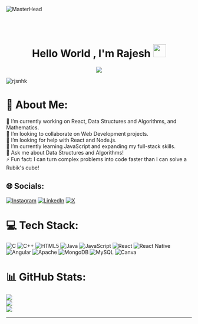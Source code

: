 ![MasterHead](https://firebasestorage.googleapis.com/v0/b/flexi-coding.appspot.com/o/dempgi7-520f8d5f-63d4-4453-8822-dbc149ae27f8.gif?alt=media&token=91c0c7b2-93c3-4029-b011-1a8703c5730d)
<p align="center">
  
   <br><br>
<h1 align="center">Hello World , I'm Rajesh <img src="https://media.giphy.com/media/hvRJCLFzcasrR4ia7z/giphy.gif" width="35"></h1>

<p align="center">
  <a href="https://github.com/DenverCoder1/readme-typing-svg"><img src="https://readme-typing-svg.herokuapp.com?lines=Computer+Science+Student;Passionate+Competitive+Programmer;Web+Developer;Software+Engineer;React%20|DS%20|%20Algorithms%20;Always%20learning%20new%20things;Have+A+Nice+Day+!!!&center=true&width=500&height=50"></a>
</p>

<p align="left"> <img src="https://komarev.com/ghpvc/?username=rjsnhk&label=Profile%20views&color=0e75b6&style=flat" alt="rjsnhk" /> </p>

# 💫 About Me:
🔭 I’m currently working on React, Data Structures and Algorithms, and Mathematics. <br>
👯 I’m looking to collaborate on Web Development projects. <br>
🤝 I’m looking for help with React and Node.js. <br>
🌱 I’m currently learning JavaScript and expanding my full-stack skills. <br>
💬 Ask me about Data Structures and Algorithms! <br>
⚡ Fun fact: I can turn complex problems into code faster than I can solve a Rubik's cube!



## 🌐 Socials:
[![Instagram](https://img.shields.io/badge/Instagram-%23E4405F.svg?logo=Instagram&logoColor=white)](https://instagram.com/rjsnhk) [![LinkedIn](https://img.shields.io/badge/LinkedIn-%230077B5.svg?logo=linkedin&logoColor=white)](https://linkedin.com/in/rjsnhk) [![X](https://img.shields.io/badge/X-black.svg?logo=X&logoColor=white)](https://x.com/rjsnhk) 

# 💻 Tech Stack:
![C](https://img.shields.io/badge/c-%2300599C.svg?style=for-the-badge&logo=c&logoColor=white) ![C++](https://img.shields.io/badge/c++-%2300599C.svg?style=for-the-badge&logo=c%2B%2B&logoColor=white) ![HTML5](https://img.shields.io/badge/html5-%23E34F26.svg?style=for-the-badge&logo=html5&logoColor=white) ![Java](https://img.shields.io/badge/java-%23ED8B00.svg?style=for-the-badge&logo=openjdk&logoColor=white) ![JavaScript](https://img.shields.io/badge/javascript-%23323330.svg?style=for-the-badge&logo=javascript&logoColor=%23F7DF1E) ![React](https://img.shields.io/badge/react-%2320232a.svg?style=for-the-badge&logo=react&logoColor=%2361DAFB) ![React Native](https://img.shields.io/badge/react_native-%2320232a.svg?style=for-the-badge&logo=react&logoColor=%2361DAFB) ![Angular](https://img.shields.io/badge/angular-%23DD0031.svg?style=for-the-badge&logo=angular&logoColor=white) ![Apache](https://img.shields.io/badge/apache-%23D42029.svg?style=for-the-badge&logo=apache&logoColor=white) ![MongoDB](https://img.shields.io/badge/MongoDB-%234ea94b.svg?style=for-the-badge&logo=mongodb&logoColor=white) ![MySQL](https://img.shields.io/badge/mysql-4479A1.svg?style=for-the-badge&logo=mysql&logoColor=white) ![Canva](https://img.shields.io/badge/Canva-%2300C4CC.svg?style=for-the-badge&logo=Canva&logoColor=white)
# 📊 GitHub Stats:
![](https://github-readme-stats.vercel.app/api?username=rjsnhk&theme=dark&hide_border=false&include_all_commits=false&count_private=false)<br/>
![](https://github-readme-streak-stats.herokuapp.com/?user=rjsnhk&theme=dark&hide_border=false)<br/>
![](https://github-readme-stats.vercel.app/api/top-langs/?username=rjsnhk&theme=dark&hide_border=false&include_all_commits=false&count_private=false&layout=compact)

---



